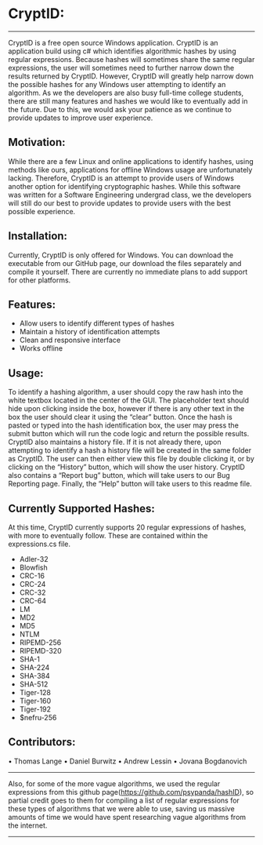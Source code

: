 # CryptID:
*** 
  CryptID is a free open source Windows application. CryptID is an application build using c# which identifies algorithmic hashes by using regular expressions. Because hashes will sometimes share the same regular expressions, the user will sometimes need to further narrow down the results returned by CryptID. However, CryptID will greatly help narrow down the possible hashes for any Windows user attempting to identify an algorithm.
  As we the developers are also busy full-time college students, there are still many features and hashes we would like to eventually add in the future. Due to this, we would ask your patience as we continue to provide updates to improve user experience.

## Motivation:
  While there are a few Linux and online applications to identify hashes, using methods like ours, applications for offline Windows usage are unfortunately lacking. Therefore, CryptID is an attempt to provide users of Windows another option for identifying cryptographic hashes. While this software was written for a Software Engineering undergrad class, we the developers will still do our best to provide updates to provide users with the best possible experience.

## Installation:
  Currently, CryptID is only offered for Windows. You can download the executable from our GitHub page, our download the files separately and compile it yourself. There are currently no immediate plans to add support for other platforms.

## Features:
  *	Allow users to identify different types of hashes
  *	Maintain a history of identification attempts
  *	Clean and responsive interface
  *	Works offline
  
## Usage:
  To identify a hashing algorithm, a user should copy the raw hash into the white textbox located in the center of the GUI. The placeholder text should hide upon clicking inside the box, however if there is any other text in the box the user should clear it using the “clear” button. Once the hash is pasted or typed into the hash identification box, the user may press the submit button which will run the code logic and return the possible results.
  CryptID also maintains a history file. If it is not already there, upon attempting to identify a hash a history file will be created in the same folder as CryptID. The user can then either view this file by double clicking it, or by clicking on the “History” button, which will show the user history.
  CryptID also contains a “Report bug” button, which will take users to our Bug Reporting page. Finally, the “Help” button will take users to this readme file.
  
## Currently Supported Hashes:
  At this time, CryptID currently supports 20 regular expressions of hashes, with more to eventually follow. These are contained within the expressions.cs file.
  * Adler-32
  * Blowfish
  * CRC-16
  * CRC-24
  * CRC-32
  * CRC-64
  * LM
  * MD2
  * MD5
  * NTLM
  * RIPEMD-256
  * RIPEMD-320
  * SHA-1
  * SHA-224
  * SHA-384
  * SHA-512
  * Tiger-128
  * Tiger-160
  * Tiger-192
  * $nefru-256

## Contributors:
  •	Thomas Lange
  •	Daniel Burwitz
  •	Andrew Lessin
  •	Jovana Bogdanovich
***
Also, for some of the more vague algorithms, we used the regular expressions from this github page(https://github.com/psypanda/hashID), so partial credit goes to them for compiling a list of regular expressions for these types of algorithms that we were able to use, saving us massive amounts of time we would have spent researching vague algorithms from the internet.
***
